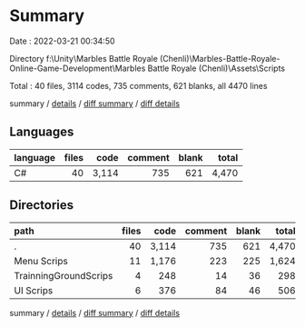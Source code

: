 # Summary

Date : 2022-03-21 00:34:50

Directory f:\Unity\Marbles Battle Royale (Chenli)\Marbles-Battle-Royale-Online-Game-Development\Marbles Battle Royale (Chenli)\Assets\Scripts

Total : 40 files,  3114 codes, 735 comments, 621 blanks, all 4470 lines

summary / [details](details.md) / [diff summary](diff.md) / [diff details](diff-details.md)

## Languages
| language | files | code | comment | blank | total |
| :--- | ---: | ---: | ---: | ---: | ---: |
| C# | 40 | 3,114 | 735 | 621 | 4,470 |

## Directories
| path | files | code | comment | blank | total |
| :--- | ---: | ---: | ---: | ---: | ---: |
| . | 40 | 3,114 | 735 | 621 | 4,470 |
| Menu Scrips | 11 | 1,176 | 223 | 225 | 1,624 |
| TrainningGroundScrips | 4 | 248 | 14 | 36 | 298 |
| UI Scrips | 6 | 376 | 84 | 46 | 506 |

summary / [details](details.md) / [diff summary](diff.md) / [diff details](diff-details.md)